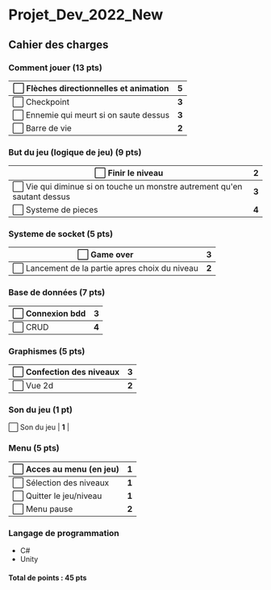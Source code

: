 # Projet_Dev_2022_New

## Cahier des charges

### Comment jouer (13 pts)

| ⬜ Flèches directionnelles et animation | **5** |
| --------------------------------------- | ----- |
| ⬜ Checkpoint                           | **3** |
| ⬜ Ennemie qui meurt si on saute dessus | **3** |
| ⬜ Barre de vie                         | **2** |

### But du jeu (logique de jeu) (9 pts)

| ⬜ Finir le niveau                                                        | **2** |
| ------------------------------------------------------------------------- | ----- |
| ⬜ Vie qui diminue si on touche un monstre autrement qu'en sautant dessus | **3** |
| ⬜ Systeme de pieces                                                      | **4** |

### Systeme de socket (5 pts)

| ⬜ Game over                                    | **3** |
| ----------------------------------------------- | ----- |
| ⬜ Lancement de la partie apres choix du niveau | **2** |

### Base de données (7 pts)

| ⬜ Connexion bdd | **3** |
| ---------------- | ----- |
| ⬜ CRUD          | **4** |

### Graphismes (5 pts)

| ⬜ Confection des niveaux | **3** |
| ------------------------- | ----- |
| ⬜ Vue 2d                 | **2** |

### Son du jeu (1 pt)

⬜ Son du jeu | **1** |

### Menu (5 pts)

| ⬜ Acces au menu (en jeu) | **1** |
| ------------------------- | ----- |
| ⬜ Sélection des niveaux  | **1** |
| ⬜ Quitter le jeu/niveau  | **1** |
| ⬜ Menu pause             | **2** |

### Langage de programmation

- C#
- Unity

#### Total de points : 45 pts

